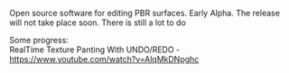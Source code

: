 Open source software for editing PBR surfaces. Early Alpha. The release will not take place soon. There is still a lot to do  
  
Some progress:  
RealTime Texture Panting With UNDO/REDO - https://www.youtube.com/watch?v=AlqMkDNpghc
